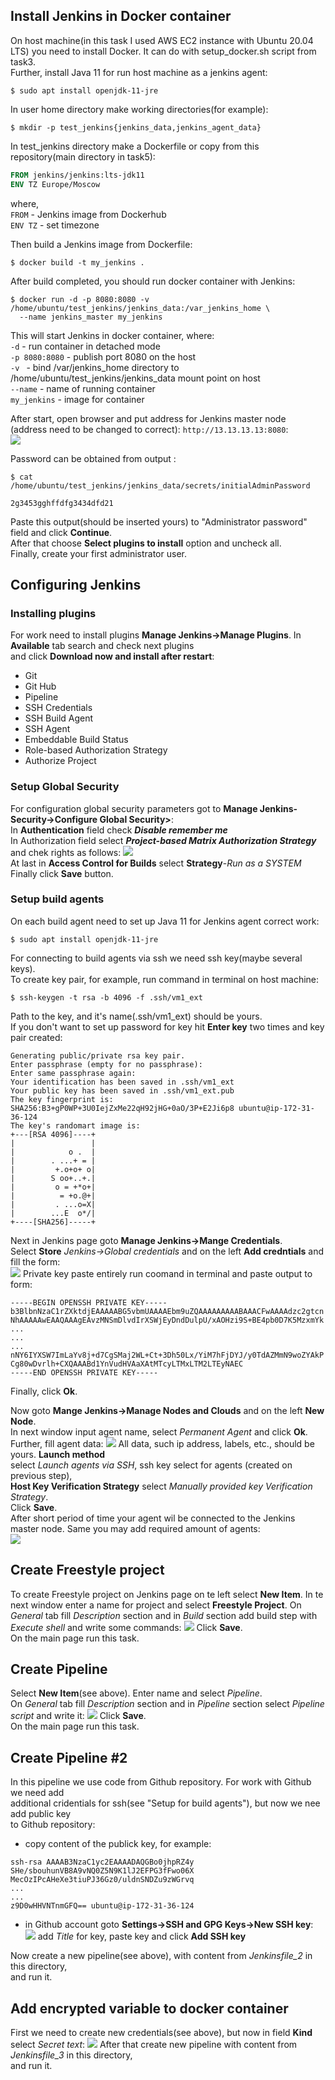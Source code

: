 ## Install Jenkins in Docker container
On host machine(in this task I used AWS EC2 instance with Ubuntu 20.04 LTS) you need to install
Docker. It can do with setup_docker.sh script from task3.  
Further, install Java 11 for run host machine as a jenkins agent:  
```
$ sudo apt install openjdk-11-jre
```
In user home directory make working directories(for example):
```
$ mkdir -p test_jenkins{jenkins_data,jenkins_agent_data}
```
In test_jenkins directory make a Dockerfile or copy from this repository(main directory in task5):
```Dockerfile
FROM jenkins/jenkins:lts-jdk11
ENV TZ Europe/Moscow
```
where,  
`FROM` - Jenkins image from Dockerhub  
`ENV TZ` - set timezone 

Then build a Jenkins image from Dockerfile:  
```
$ docker build -t my_jenkins .
```
After build completed, you should run docker container with Jenkins:  
```angular2html
$ docker run -d -p 8080:8080 -v /home/ubuntu/test_jenkins/jenkins_data:/var_jenkins_home \  
  --name jenkins_master my_jenkins
```
This will start Jenkins in docker container, where:  
`-d` - run container in detached mode  
`-p 8080:8080` - publish port 8080 on the host  
`-v ` - bind /var/jenkins_home directory to /home/ubuntu/test_jenkins/jenkins_data mount point on host  
`--name` - name of running container  
`my_jenkins` - image for container  

After start, open browser and put address for Jenkins master node  
(address need to be changed to correct): `http://13.13.13.13:8080`:  
![](images/unlock-jenkins-page.jpg)  

Password can be obtained from output :  
```angular2html
$ cat /home/ubuntu/test_jenkins/jenkins_data/secrets/initialAdminPassword

2g3453gghffdfg3434dfd21
```
Paste this output(should be inserted yours) to "Administrator password" field and click **Continue**.  
After that choose **Select plugins to install** option and uncheck all.  
Finally, create your first administrator user.

## Configuring Jenkins
### Installing plugins
For work need to install plugins **Manage Jenkins->Manage Plugins**. In **Available** tab search and check next plugins  
and click **Download now and install after restart**:  
* Git
* Git Hub
* Pipeline  
* SSH Credentials
* SSH Build Agent
* SSH Agent
* Embeddable Build Status
* Role-based Authorization Strategy
* Authorize Project
### Setup Global Security
For configuration global security parameters got to **Manage Jenkins-Security->Configure Global Security>**:   
In **Authentication** field check ***Disable remember me***  
In Authorization field select ***Project-based Matrix Authorization Strategy*** and chek rights as follows:
![](images/global_security.png)  
At last in **Access Control for Builds** select **Strategy**-*Run as a SYSTEM*
Finally click **Save** button.

### Setup build agents
On each build agent need to set up Java 11 for Jenkins agent correct work:
```angular2html
$ sudo apt install openjdk-11-jre
```
For connecting to build agents via ssh we need ssh key(maybe several keys).  
To create key pair, for example, run command in terminal on host machine:
```angular2html
$ ssh-keygen -t rsa -b 4096 -f .ssh/vm1_ext
```
Path to the key, and it's name(.ssh/vm1_ext) should be yours.  
If you don't want to set up password for key hit **Enter key** two times and key pair created:  
```angular2html
Generating public/private rsa key pair.
Enter passphrase (empty for no passphrase): 
Enter same passphrase again: 
Your identification has been saved in .ssh/vm1_ext
Your public key has been saved in .ssh/vm1_ext.pub
The key fingerprint is:
SHA256:B3+gP0WP+3U0IejZxMe22qH92jHG+0aO/3P+E2Ji6p8 ubuntu@ip-172-31-36-124
The key's randomart image is:
+---[RSA 4096]----+
|                 |
|            o .  |
|        . ...+ = |
|         +.o+o+ o|
|        S oo+..+.|
|         o = +*o+|
|          = +o.@+|
|         . ...o=X|
|        ...E  o*/|
+----[SHA256]-----+
```
Next in Jenkins page goto **Manage Jenkins->Mange Credentials**.  
Select **Store** *Jenkins->Global credentials* and on the left **Add credntials** and fill the form:  
![](images/add_ssh.png)
Private key paste entirely run coomand in terminal and paste output to form:  
```angular2html
-----BEGIN OPENSSH PRIVATE KEY-----
b3BlbnNzaC1rZXktdjEAAAAABG5vbmUAAAAEbm9uZQAAAAAAAAABAAACFwAAAAdzc2gtcn
NhAAAAAwEAAQAAAgEAvzMNSmDlvdIrXSWjEyDndDulpU/xAOHzi9S+BE4pb0D7K5MzxmYk
...
...
...
nNY6IYXSW7ImLaYv8j+d7CgSMaj2WL+Ct+3Dh50Lx/YiM7hFjDYJ/y0TdAZMmN9woZYAkP
Cg80wDvrlh+CXQAAABd1YnVudHVAaXAtMTcyLTMxLTM2LTEyNAEC
-----END OPENSSH PRIVATE KEY-----
```
Finally, click **Ok**.

Now goto **Mange Jenkins->Manage Nodes and Clouds** and on the left **New Node**.  
In next window input agent name, select *Permanent Agent* and click **Ok**.  
Further, fill agent data:
![](images/add_agent.png)
All data, such ip address, labels, etc., should be yours. **Launch method**  
select *Launch agents via SSH*, ssh key select for agents  (created on previous step),  
**Host Key Verification Strategy** select *Manually provided key Verification Strategy*.  
Click **Save**.  
After short period of time your agent wil be connected to the Jenkins master node.
Same you may add required amount of agents:  
![](images/agents.png)

## Create Freestyle project
To create Freestyle project on Jenkins page on te left select **New Item**.
In te next window enter a name for project and select **Freestyle Project**.
On *General* tab fill *Description* section and in *Build* section add build step with *Execute shell* and write some commands:
![](images/free_st_pr.png)
Click **Save**.  
On the main page run this task.

## Create Pipeline
Select **New Item**(see above). Enter name and select *Pipeline*.  
On *General* tab fill *Description* section and in *Pipeline* section select *Pipeline script* and write it:
![](images/pipeline.png)
Click **Save**.  
On the main page run this task.

## Create Pipeline #2
In this pipeline we use code from Github repository. For work with Github we need add  
additional cridentials for ssh(see "Setup for build agents"), but now we nee add public key  
to Github repository:
* copy content of the publick key, for example:
```angular2html
ssh-rsa AAAAB3NzaC1yc2EAAAADAQGBo0jhpRZ4y  
SHe/sbouhunVB8A9vNQ0Z5N9K1lJ2EFPG3fFwo06X  
MecOzIPcAHeXe3tiuPJ36Gz0/uldnSNDZu9zWGrvq  
...
...
z9D0wHHVNTnmGFQ== ubuntu@ip-172-31-36-124
```
* in Github account goto **Settings->SSH and GPG Keys->New SSH key**:
![](images/ssh_git.png)
  add *Title* for key, paste key and click **Add SSH key**  

Now create a new pipeline(see above), with content from *Jenkinsfile_2* in this directory,  
and run it.  


## Add encrypted variable to docker container
First we need to create new credentials(see above), but now in field **Kind** select *Secret text*:
![](images/secret_text.png)
After that create new pipeline with content from *Jenkinsfile_3* in this directory,  
and run it.